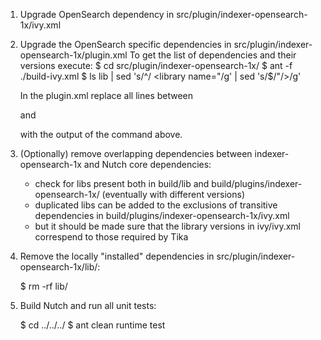 <!--
 Licensed to the Apache Software Foundation (ASF) under one or more
 contributor license agreements.  See the NOTICE file distributed with
 this work for additional information regarding copyright ownership.
 The ASF licenses this file to You under the Apache License, Version 2.0
 (the "License"); you may not use this file except in compliance with
 the License.  You may obtain a copy of the License at

     http://www.apache.org/licenses/LICENSE-2.0

 Unless required by applicable law or agreed to in writing, software
 distributed under the License is distributed on an "AS IS" BASIS,
 WITHOUT WARRANTIES OR CONDITIONS OF ANY KIND, either express or implied.
 See the License for the specific language governing permissions and
 limitations under the License.
-->

1. Upgrade OpenSearch dependency in src/plugin/indexer-opensearch-1x/ivy.xml

2. Upgrade the OpenSearch specific dependencies in src/plugin/indexer-opensearch-1x/plugin.xml
   To get the list of dependencies and their versions execute:
    $ cd src/plugin/indexer-opensearch-1x/
    $ ant -f ./build-ivy.xml
    $ ls lib | sed 's/^/    <library name="/g' | sed 's/$/"\/>/g'

   In the plugin.xml replace all lines between
      <!-- OpenSearch Rest Client dependencies -->
   and
      <!-- end of OpenSearch Rest Client dependencies -->
   with the output of the command above.

4. (Optionally) remove overlapping dependencies between indexer-opensearch-1x and Nutch core dependencies:
   - check for libs present both in
       build/lib
     and
       build/plugins/indexer-opensearch-1x/
     (eventually with different versions)
   - duplicated libs can be added to the exclusions of transitive dependencies in
       build/plugins/indexer-opensearch-1x/ivy.xml
   - but it should be made sure that the library versions in ivy/ivy.xml correspend to
     those required by Tika

5. Remove the locally "installed" dependencies in src/plugin/indexer-opensearch-1x/lib/:

    $ rm -rf lib/

6. Build Nutch and run all unit tests:

    $ cd ../../../
    $ ant clean runtime test